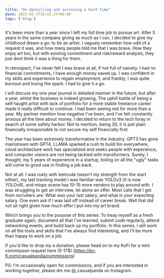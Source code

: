 ```yaml
---
title: "On Upskilling and surviving a hard time"
date: 2023-05-3T18:15:27+08:00
tags: ['blog']
---
```


It's been more than a year since I left my full time job to pursue art. After 5 years in the same company giving as much as I can, I decided to give my childhood dream a go: to be an artist. I vaguely remember how odd of a request it was, and how many people told me that I was brave. How they enjoy art too, but with existing commitment and risk/reward analysis, they just dont think it was a thing for them.

In retrospect, I've never felt I was brave at all, if not full of naivety. I had no financial commitments, I have enough money saved up. I was confident in my skills and experience to regain employment, and frankly, I was quite burnout and losing the spark. I had to give it a go.

I will discuss my one year journal in detailed manner in the future, but after a year, whilst the business is indeed growing, The uphill battle of being a self-taught artist with lack of portfolio for a more stable freelance career made it really difficult to continue. I had been seeing red for more than a year. My partner mention how negative I've been, and I've felt constantly anxious all the time about money. I decided to return to the tech foray in search of some safety harbor. Not to mention, being 30, it is just plain financially irresponsible to not secure my self financially first.

The year has been extremely transformative in the industry. GPT3 has gone mainstream with GPT4, LLAMA sparked a rush to build llm everywhere, cloud architecture work has specialized and seeks people with experience, and computer visions are not being tackled with transformers. Surely, I thought, my 5 years of experience in a startup, toiling on all the "ugly" tasks will come to good use in finding a job back.

Not at all. I was rusty with leetcode (wasn't my strength from the start either), my last tracking model i was familiar was YOLOv3 (it is now YOLOv8), and mlops scene has 10-15 more vendors to play around with. I was struggling to get an interview, let alone an offer. Most calls that I get from recruiters are: What was your last salary, and what is your expecting salary. One even ask if I was laid off instead of career break. Well that did not sit right given how much effor I put into my art brand.

Which brings you to the purpose of this series: To treay myself as a fresh graduate again, document all that I've learned, submit code regularly, attend networking events, and build back up my portfolio. In this series, I will work on all the tools and skills that I've always find interesting, and I'll be more than happy to work on a job.

If you'd like to drop my a donation, please head on to my KoFi for a mini commission request here (5-17$) (https://ko-fi.com/casualpanda/commissions)

PS: I'm occasionally open for commissions, and if you are interested in working together, please dm me @_casualpanda on Instagram.